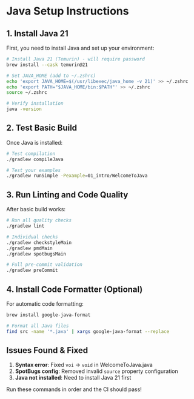 # Java Setup Instructions

## 1. Install Java 21

First, you need to install Java and set up your environment:

```bash
# Install Java 21 (Temurin) - will require password
brew install --cask temurin@21

# Set JAVA_HOME (add to ~/.zshrc)
echo 'export JAVA_HOME=$(/usr/libexec/java_home -v 21)' >> ~/.zshrc
echo 'export PATH="$JAVA_HOME/bin:$PATH"' >> ~/.zshrc
source ~/.zshrc

# Verify installation
java -version
```

## 2. Test Basic Build

Once Java is installed:

```bash
# Test compilation
./gradlew compileJava

# Test your examples
./gradlew runSimple -Pexample=01_intro/WelcomeToJava
```

## 3. Run Linting and Code Quality

After basic build works:

```bash
# Run all quality checks
./gradlew lint

# Individual checks
./gradlew checkstyleMain
./gradlew pmdMain  
./gradlew spotbugsMain

# Full pre-commit validation
./gradlew preCommit
```

## 4. Install Code Formatter (Optional)

For automatic code formatting:

```bash
brew install google-java-format

# Format all Java files
find src -name '*.java' | xargs google-java-format --replace
```

## Issues Found & Fixed

1. **Syntax error**: Fixed `voi` -> `void` in WelcomeToJava.java
2. **SpotBugs config**: Removed invalid `source` property configuration
3. **Java not installed**: Need to install Java 21 first

Run these commands in order and the CI should pass!